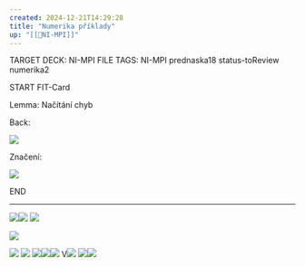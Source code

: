 ```yaml
---
created: 2024-12-21T14:29:28
title: "Numerika příklady"
up: "[[📖NI-MPI]]"
---
```


TARGET DECK: NI-MPI
FILE TAGS: NI-MPI prednaska18 status-toReview numerika2

START
FIT-Card

Lemma: Načítání chyb

Back:

![](../../Assets/Pasted%20image%2020241221143009.png)

Značení:
<!-- DetailInfoStart -->
![](../../Assets/Pasted%20image%2020241221143245.png)
<!-- DetailInfoEnd -->
<!--ID: 1735205889347-->
END

---

![](../../Assets/Pasted%20image%2020241221143359.png)![](../../Assets/Pasted%20image%2020241221144036.png)
![](../../Assets/Pasted%20image%2020241221144102.png)

![](../../Assets/Pasted%20image%2020241221144115.png)

![](../../Assets/Pasted%20image%2020241221144546.png)
![](../../Assets/Pasted%20image%2020241221144721.png)
![](../../Assets/Pasted%20image%2020241221144809.png)![](../../Assets/Pasted%20image%2020241221144833.png)![](../../Assets/Pasted%20image%2020241221145006.png)
V![](../../Assets/Pasted%20image%2020241221145116.png)
![](../../Assets/Pasted%20image%2020241221145131.png)![](../../Assets/Pasted%20image%2020241221145430.png)